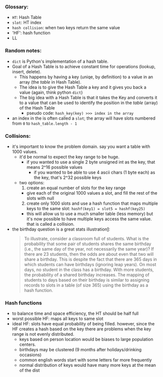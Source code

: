 ### Glossary:
- `HT`: Hash Table
- `slot`: HT index
- `hash collision`: when two keys return the same value
- 'HF': hash function
- LL

### Random notes:
- `dict` is Python's implementation of a hash table.
- Goal of a Hash Table is to achieve constant time for operations (lookup, insert, delete).
  - This happens by having a key (uniqe, by definition) to a value in an array (the _table_ in Hash Table).
  - The idea is to give the Hash Table a key and it gives you back a value (again, think python `dict`)
  - The big idea with a Hash Table is that it takes the Key and converts it to a value that can be used to identify the position in the _table_ (array) of the Hash Table
    - pseudo code: `hash_key(key) >>> index in the array`
- an index in the  is often called a `slot`; the array will have slots numbered from `0` to `hash_table.length - 1`

### Collisions:
- it's important to know the problem domain. say you want a table with 1000 values.
  - it'd be normal to expect the key range to be huge.
    - if you wanted to use a single 2 byte unsigned int as the key, that means 2^16 possible values
      - if you wanted to be able to use 4 ascii chars (1 byte each) as the key, that's 2^32 possible keys
  - two options:
    1) create an equal number of slots for the key range
      - give each of the original 1000 values a slot, and fill the rest of the slots with null
    2) create only 1000 slots and use a hash function that maps multiple keys to the same slot: `hashf(key1) = slot5 = hashf(key25)`
      - this will allow us to use a much smaller table (less memory) but it's now possible to have multiple keys access the same value. that is called a collision.
- the birthday question is a great stats illustration[1](https://research.cs.vt.edu/AVresearch/hashing/hashfunc.php):
  > To illustrate, consider a classroom full of students. What is the probability that some pair of students shares the same birthday (i.e., the same day of the year, not necessarily the same year)? If there are 23 students, then the odds are about even that two will share a birthday. This is despite the fact that there are 365 days in which students can have birthdays (ignoring leap years). On most days, no student in the class has a birthday. With more students, the probability of a shared birthday increases. The mapping of students to days based on their birthday is similar to assigning records to slots in a table (of size 365) using the birthday as a hash function.

### Hash functions
- to balance time and space efficiency, the HT should be half full
- worst possible HF: maps all keys to same slot
- ideal HF: slots have equal probability of being filled. however, since the HF creates a hash based on the key there are problems when the key range is not evenly distributed.
  - keys based on person location would be biases to large population centers.
  - birthdays may be clustered (9 months after holidays/drinking occasions)
  - common english words start with some letters far more frequently
  - normal distribution of keys would have many more keys at the mean of the dist




